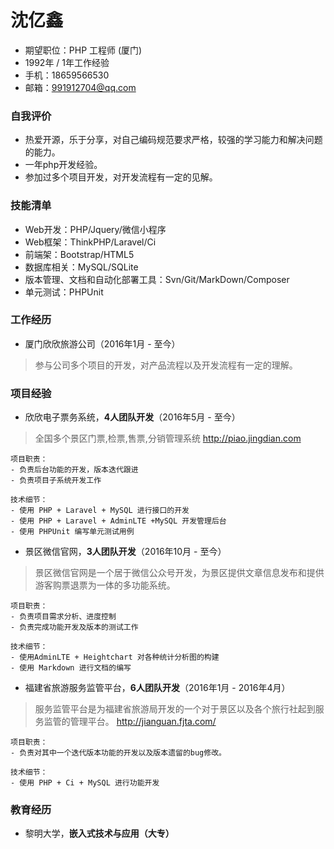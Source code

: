 # 沈亿鑫

- 期望职位：PHP 工程师 (厦门)
- 1992年 / 1年工作经验
- 手机：18659566530
- 邮箱：991912704@qq.com

### 自我评价
- 热爱开源，乐于分享，对自己编码规范要求严格，较强的学习能力和解决问题的能力。
- 一年php开发经验。
- 参加过多个项目开发，对开发流程有一定的见解。

### 技能清单
- Web开发：PHP/Jquery/微信小程序
- Web框架：ThinkPHP/Laravel/Ci
- 前端架：Bootstrap/HTML5
- 数据库相关：MySQL/SQLite
- 版本管理、文档和自动化部署工具：Svn/Git/MarkDown/Composer
- 单元测试：PHPUnit

### 工作经历
- 厦门欣欣旅游公司（2016年1月 - 至今）
> 参与公司多个项目的开发，对产品流程以及开发流程有一定的理解。

### 项目经验

- 欣欣电子票务系统，**4人团队开发**（2016年5月 - 至今）
> 全国多个景区门票,检票,售票,分销管理系统
>http://piao.jingdian.com

    项目职责：
    - 负责后台功能的开发，版本迭代跟进
    - 负责项目子系统开发工作

    技术细节：
    - 使用 PHP + Laravel + MySQL 进行接口的开发
    - 使用 PHP + Laravel + AdminLTE +MySQL 开发管理后台
    - 使用 PHPUnit 编写单元测试用例


- 景区微信官网，**3人团队开发**（2016年10月 - 至今）
> 景区微信官网是一个居于微信公众号开发，为景区提供文章信息发布和提供游客购票退票为一体的多功能系统。

    项目职责：
    - 负责项目需求分析、进度控制
    - 负责完成功能开发及版本的测试工作
   
    技术细节：
    - 使用AdminLTE + Heightchart 对各种统计分析图的构建
    - 使用 Markdown 进行文档的编写


- 福建省旅游服务监管平台，**6人团队开发**（2016年1月 - 2016年4月）
> 服务监管平台是为福建省旅游局开发的一个对于景区以及各个旅行社起到服务监管的管理平台。
> http://jianguan.fjta.com/

    项目职责：
    - 负责对其中一个迭代版本功能的开发以及版本遗留的bug修改。

    技术细节：
    - 使用 PHP + Ci + MySQL 进行功能开发

### 教育经历

- 黎明大学，**嵌入式技术与应用（大专）**

